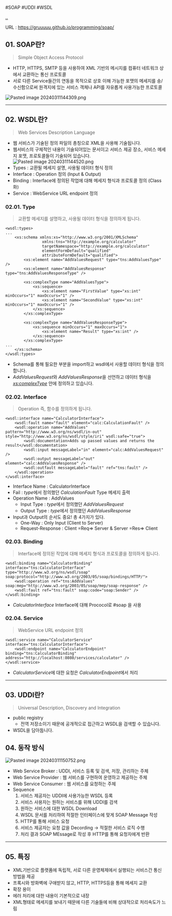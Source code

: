 #SOAP #UDDI #WSDL

[..](../SOAP.md)

URL : https://gruuuuu.github.io/programming/soap/
## 01. SOAP란?
> Simple Object Access Protocol
- HTTP, HTTPS, SMTP 등을 사용하여 XML 기반의 메시지를 컴퓨터 네트워크 상에서 교환하는 통신 프로토콜
- 서로 다른 Service들간의 연동을 목적으로 상호 이해 가능한 포맷의 메세지를 송/수신함으로써 원격지에 있는 서비스 객체나 API를 자유롭게 사용가능한 프로토콜

![Pasted image 20240311144309.png](attachments/Pasted%20image%2020240311144309.png)

----
## 02. WSDL란?
> Web Services Description Language
- 웹 서비스가 기술된 정의 파일의 총칭으로 XML을 사용해 기술됩니다.
- 웹서비스의 구체적인 내용이 기술되어있는 문서이고 서비스 제공 장소, 서비스 메세지 포맷, 프로토콜들이 기술되어 있습니다.
![Pasted image 20240311144520.png](attachments/Pasted%20image%2020240311144520.png)
- Types : 교환될 메세지 설명, 사용될 데이터 형식 정의
- Interface : Operation 정의 (Input & Output)
- Binding : Interface에 정의된 작업에 대해 메세지 형식과 프로토콜 정의 (Class화)
- Service : WebService URL endpoint 정의
### 02.01. Type
> 교환할 메세지를 설명하고, 사용될 데이터 형식을 정의하게 됩니다.
```
<wsdl:types>
...
    <xs:schema xmlns:xs="http://www.w3.org/2001/XMLSchema"
                xmlns:tns="http://example.org/calculator"
                targetNamespace="http://example.org/calculator"
                elementFormDefault="qualified"
                attributeFormDefault="qualified">
        <xs:element name="AddValuesRequest" type="tns:AddValuesType" />
        <xs:element name="AddValuesResponse" type="tns:AddValuesResponseType" />

        <xs:complexType name="AddValuesType">
            <xs:sequence>
                <xs:element name="FirstValue" type="xs:int" minOccurs="1" maxOccurs="1" />
                <xs:element name="SecondValue" type="xs:int" minOccurs="1" maxOccurs="1" />
            </xs:sequence>
        </xs:complexType>

        <xs:complexType name="AddValuesResponseType">
            <xs:sequence minOccurs="1" maxOccurs="1">
                <xs:element name="Result" type="xs:int" />
            </xs:sequence>
        </xs:complexType>
...
    </xs:schema>
</wsdl:types>
```
- Schema를 통해 필요한 부분을 import하고 wsdl에서 사용할 데이터 형식을 정의합니다.
- *AddValuesRequest*와 *AddValuesResponse*을 선언하고 데이터 형식을 *<xs:complexType>* 안에 정의하고 있습니다.
### 02.02. Interface
> Operation 즉, 함수를 정의하게 됩니다.
```
<wsdl:interface name="CalculatorInterface">
    <wsdl:fault name="fault" element="calc:CalculationFault" />
    <wsdl:operation name="AddValues" pattern="http://www.w3.org/ns/wsdl/in-out" style="http://www.w3.org/ns/wsdl/style/iri" wsdl:safe="true">
        <wsdl:documentation>Adds up passed values and returns the result</wsdl:documentation>
        <wsdl:input messageLabel="in" element="calc:AddValuesRequest" />
        <wsdl:output messageLabel="out" element="calc:AddValuesResponse" />
        <wsdl:outfault messageLabel="fault" ref="tns:fault" />
    </wsdl:operation>
</wsdl:interface>
```
- Interface Name : CalculatorInterface
- Fail : *type*에서 정의했던 *CalculationFault* Type 메세지 출력
- Operation Name : AddValues
	- Input Type : *type*에서 정의했던 *AddValuesRequest*
	- Output Type : *type*에서 정의했던 *AddValuesResponse*
- Input과 Output의 순서도 중요! 총 4가지가 있다.
	- One-Way : Only Input (Client to Server)
	- Request-Response : Client =Req=> Server & Server =Res=> Client
### 02.03. Binding
> Interface에 정의된 작업에 대해 메세지 형식과 프로토콜을 정의하게 됩니다.
```
<wsdl:binding name="CalculatorBinding" interface="tns:CalculatorInterface" type="http://www.w3.org/ns/wsdl/soap" soap:protocol="http://www.w3.org/2003/05/soap/bindings/HTTP/">
    <wsdl:operation ref="tns:AddValues" soap:mep="http://www.w3.org/2003/05/soap/mep/soap-response" />
    <wsdl:fault ref="tns:fault" soap:code="soap:Sender" />
</wsdl:binding>
```
- *CalculatorInterface* Interface에 대해 Prococol로 #soap 을 사용
### 02.04. Service
> WebService URL endpoint 정의
```
<wsdl:service name="CalculatorService" interface="tns:CalculatorInterface">
    <wsdl:endpoint name="CalculatorEndpoint" binding="tns:CalculatorBinding" address="http://localhost:8080/services/calculator" />
</wsdl:service>
```
- *CalculatorService*에 대한 요청은 *CalculatorEndpoint*에서 처리
----
## 03. UDDI란?
> Universal Description, Discovery and Integration
- public registry
	- 전역 저장소이기 때문에 공개적으로 접근하고 WSDL을 검색할 수 있습니다.
- WSDL을 담아둡니다.
## 04. 동작 방식
![Pasted image 20240311150752.png](attachments/Pasted%20image%2020240311150752.png)
- Web Service Broker : UDDI, 서비스 등록 및 검색, 저장, 관리하는 주체
- Web Service Provider : 웹 서비스를 구현하여 운영하고 제공하는 주체
- Web Service Consumer : 웹 서비스를 요청하는 주체
- Sequence
	1. 서비스 제공자는 UDDI에 사용가능한 WSDL 등록
	2. 서비스 사용자는 원하는 서비스를 위해 UDDI를 검색
	3. 원하는 서비스에 대한 WSDL Download
	4. WSDL 문서를 처리하여 적절한 인터페이스에 맞게 SOAP Message 작성
	5. HTTP를 통해 서비스 요청
	6. 서비스 제공자는 요청 값을 Decording -> 적절한 서비스 로직 수행
	7. 처리 결과 SOAP MEssage로 작성 후 HTTP를 통해 요청자에게 반환
---
## 05. 특징
- XML기반으로 플랫폼에 독립적, 서로 다른 운영체제에서 실행되는 서비스간 통신 방법을 제공
- 프록시와 방화벽에 구애받지 않고, HTTP, HTTPS등을 통해 메세지 교환
- 확장 용이
- 에러 처리에 대한 내용이 기본적으로 내장
- XML형태로 메세지를 보내기 때문에 다른 기술들에 비해 상대적으로 처리속도가 느림
